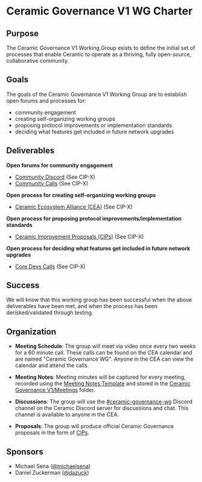 # Ceramic Governance V1 WG Charter


## Purpose

The Ceramic Governance V1 Working Group exists to define the initial set of processes that enable Ceramic to operate as a thriving, fully open-source, collaborative community.


## Goals

The goals of the Ceramic Governance V1 Working Group are to establish open forums and processes for:

- community engagement
- creating self-organizing working groups
- proposing protocol improvements or implementation standards
- deciding what features get included in future network upgrades


## Deliverables

**Open forums for community engagement**

- [Community Discord](https://discord.gg/6VRZpGP) (See CIP-X)
- [Community Calls](https://calendar.google.com/calendar/b/3?cid=Y2VyYW1pYy5uZXR3b3JrX3JsNzFrcXZtNzE4ZGY4aWk2cDZzanNmbDdjQGdyb3VwLmNhbGVuZGFyLmdvb2dsZS5jb20) (See CIP-X)

**Open process for creating self-organizing working groups**

- [Ceramic Ecosystem Alliance (CEA)](http://github.com/ceramicnetwork/CEA) (See CIP-X)

**Open process for proposing protocol improvements/implementation standards**

- [Ceramic Improvement Proposals (CIPs)](http://github.com/ceramicnetwork/CIP) (See CIP-X)

**Open process for deciding what features get included in future network upgrades**

- [Core Devs Calls](https://calendar.google.com/calendar/b/3?cid=Y2VyYW1pYy5uZXR3b3JrX3JsNzFrcXZtNzE4ZGY4aWk2cDZzanNmbDdjQGdyb3VwLmNhbGVuZGFyLmdvb2dsZS5jb20) (See CIP-X)


## Success

We will know that this working group has been successful when the above deliverables have been met, and when the process has been derisked/validated through testing.


## Organization

- **Meeting Schedule**: The group will meet via video once every two weeks for a 60 minute call. These calls can be found on the CEA calendar and are named "Ceramic Governance WG". Anyone in the CEA can view the calendar and attend the calls.

- **Meeting Notes**: Meeting minutes will be captured for every meeting, recorded using the [Meeting Notes Template](templates/meeting-notes-template.md) and stored in the [Ceramic Governance V1/Meetings](working-groups/ceramic-governance/meetings) folder.

- **Discussions**: The group will use the [#ceramic-governance-wg](https://discord.gg/s5TfHct) Discord channel on the Ceramic Discord server for discussions and chat. This channel is available to anyone in the CEA.

- **Proposals**: The group will produce official Ceramic Governance proposals in the form of [CIPs](http://github.com/ceramicnetwork/cip).


## Sponsors

- Michael Sena ([@michaelsena](http://github.com/michaelsena))
- Daniel Zuckerman ([@dazuck](http://github.com/dazuck))
